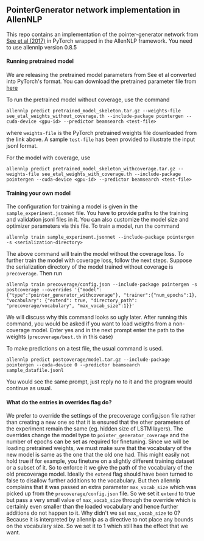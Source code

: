 PointerGenerator network implementation in AllenNLP
---

This repo contains an implementation of the pointer-generator network from [See et al (2017)](https://arxiv.org/abs/1704.04368) 
in PyTorch wrapped in the AllenNLP framework. You need to use allennlp version 0.8.5


#### Running pretrained model

We are releasing the pretrained model parameters from See et al converted into
PyTorch's format. You can download the pretrained parameter file from [here](https://drive.google.com/drive/folders/1vU6-npbiPjw4ZUuy1LXzaN6XhETWrg74?usp=sharing) 

To run the pretrained model without coverage, use the command

`allennlp predict pretrained_model_skeleton.tar.gz --weights-file see_etal_weights_without_coverage.th --include-package pointergen --cuda-device <gpu-id> --predictor beamsearch <test-file>`

where `weights-file` is the PyTorch pretrained weights file downloaded from the link above. A sample
`test-file` has been provided to illustrate the input jsonl format.


For the model with coverage, use

`allennlp predict pretrained_model_skeleton_withcoverage.tar.gz --weights-file see_etal_weights_with_coverage.th --include-package pointergen --cuda-device <gpu-id> --predictor beamsearch <test-file>`



#### Training your own model

The configuration for training a model is given in the `sample_experiment.jsonnet` file. You have to provide paths
 to the training and validation jsonl files in it. You can also customize the model size
  and optimizer parameters via this file. To train a model, run the command

`allennlp train sample_experiment.jsonnet --include-package pointergen -s <serialization-directory>`

The above command will train the model without the coverage loss. To further train the model with coverage loss, follow the next steps.
Suppose the serialization directory of the model trained without coverage is `precoverage`. Then run


`allennlp train precoverage/config.json --include-package pointergen -s postcoverage --overrides '{"model":{"type":"pointer_generator_withcoverage"}, "trainer":{"num_epochs":1}, "vocabulary": {"extend": true, "directory_path": "precoverage/vocabulary", "max_vocab_size":1}}'`

We will discuss why this command looks so ugly later. After running this command, you would be asked if you want to load weigths from a non-coverage model. Enter yes and in the next prompt enter the path to the weights (`precoverage/best.th` in this case)

To make predictions on a test file, the usual command is used.

`allennlp predict postcoverage/model.tar.gz --include-package pointergen --cuda-device 0 --predictor beamsearch sample_datafile.jsonl`

You would see the same prompt, just reply no to it and the program would continue as usual.


#### What do the entries in overrides flag do?

We prefer to override the settings of the precoverage config.json file rather than creating a new one so that it is ensured that the other parameters of the experiment remain the same (eg. hidden size of LSTM layers). The overrides change the model type to `pointer_generator_coverage` and the number of epochs can be set as required for finetuning. Since we will be loading pretrained weights, we must make sure that the vocabulary of the new model is same as the one that the old one had. This might easily not hold true if for example, you finetune on a slightly different training dataset or a subset of it. So to enforce it we give the path of the vocabulary of the old precoverage model. Ideally the `extend` flag should have been turned to false to disallow further additions to the vocabulary. But then allennlp complains that it was passed an extra parameter `max_vocab_size` which was picked up from the `precoverage/config.json` file. So we set it `extend` to true but pass a very small value of `max_vocab_size` through the override which is certainly even smaller than the loaded vocabulary and hence further additions do not happen to it. Why didn't we set `max_vocab_size` to 0? Because it is interpreted by allennlp as a directive to not place any bounds on the vocabulary size. So we set it to 1 which still has the effect that we want.

